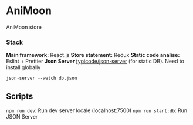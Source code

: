 # AniMoon
AniMoon store

### Stack
**Main framework:** React.js
**Store statement:** Redux
**Static code analise:** Eslint + Prettier
**Json Server** [typicode/json-server]('https://github.com/typicode/json-server') (for static DB). Need to install globally
```
json-server --watch db.json
```

## Scripts
`npm run dev`: Run dev server locale (localhost:7500)
`npm run start:db`: Run JSON Server
